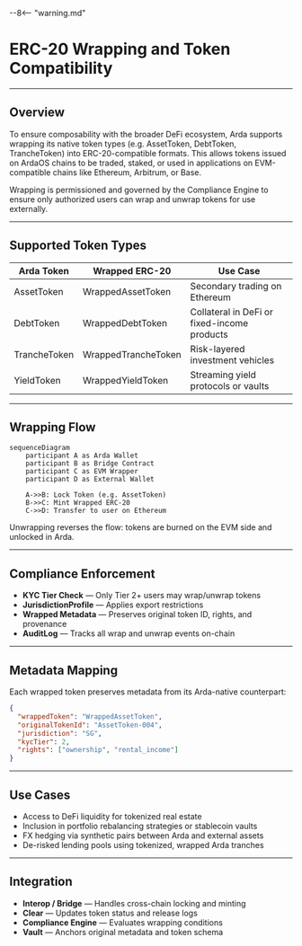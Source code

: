 --8<-- "warning.md"
# ERC-20 Wrapping and Token Compatibility

---

## Overview

To ensure composability with the broader DeFi ecosystem, Arda supports wrapping its native token types (e.g. AssetToken, DebtToken, TrancheToken) into ERC-20-compatible formats. This allows tokens issued on ArdaOS chains to be traded, staked, or used in applications on EVM-compatible chains like Ethereum, Arbitrum, or Base.

Wrapping is permissioned and governed by the Compliance Engine to ensure only authorized users can wrap and unwrap tokens for use externally.

---

## Supported Token Types

| Arda Token | Wrapped ERC-20 | Use Case |
|------------|----------------|----------|
| AssetToken | WrappedAssetToken | Secondary trading on Ethereum |
| DebtToken | WrappedDebtToken | Collateral in DeFi or fixed-income products |
| TrancheToken | WrappedTrancheToken | Risk-layered investment vehicles |
| YieldToken | WrappedYieldToken | Streaming yield protocols or vaults |

---

## Wrapping Flow

```mermaid
sequenceDiagram
    participant A as Arda Wallet
    participant B as Bridge Contract
    participant C as EVM Wrapper
    participant D as External Wallet

    A->>B: Lock Token (e.g. AssetToken)
    B->>C: Mint Wrapped ERC-20
    C->>D: Transfer to user on Ethereum
```

Unwrapping reverses the flow: tokens are burned on the EVM side and unlocked in Arda.

---

## Compliance Enforcement

- **KYC Tier Check** — Only Tier 2+ users may wrap/unwrap tokens
- **JurisdictionProfile** — Applies export restrictions
- **Wrapped Metadata** — Preserves original token ID, rights, and provenance
- **AuditLog** — Tracks all wrap and unwrap events on-chain

---

## Metadata Mapping

Each wrapped token preserves metadata from its Arda-native counterpart:

```json
{
  "wrappedToken": "WrappedAssetToken",
  "originalTokenId": "AssetToken-004",
  "jurisdiction": "SG",
  "kycTier": 2,
  "rights": ["ownership", "rental_income"]
}
```

---

## Use Cases

- Access to DeFi liquidity for tokenized real estate
- Inclusion in portfolio rebalancing strategies or stablecoin vaults
- FX hedging via synthetic pairs between Arda and external assets
- De-risked lending pools using tokenized, wrapped Arda tranches

---

## Integration

- **Interop / Bridge** — Handles cross-chain locking and minting
- **Clear** — Updates token status and release logs
- **Compliance Engine** — Evaluates wrapping conditions
- **Vault** — Anchors original metadata and token schema
